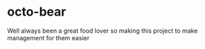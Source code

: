 octo-bear
=========

Well always been a great food lover so making this project to make management for them easier
